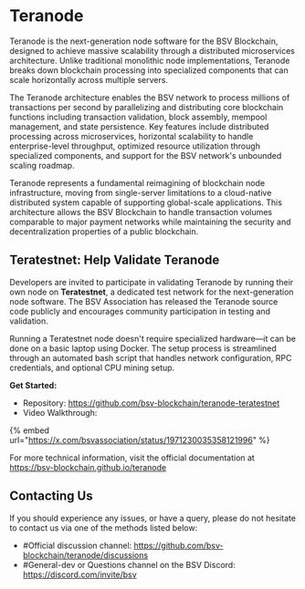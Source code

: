 # Teranode

Teranode is the next-generation node software for the BSV Blockchain, designed to achieve massive scalability through a distributed microservices architecture. Unlike traditional monolithic node implementations, Teranode breaks down blockchain processing into specialized components that can scale horizontally across multiple servers.

The Teranode architecture enables the BSV network to process millions of transactions per second by parallelizing and distributing core blockchain functions including transaction validation, block assembly, mempool management, and state persistence. Key features include distributed processing across microservices, horizontal scalability to handle enterprise-level throughput, optimized resource utilization through specialized components, and support for the BSV network's unbounded scaling roadmap.

Teranode represents a fundamental reimagining of blockchain node infrastructure, moving from single-server limitations to a cloud-native distributed system capable of supporting global-scale applications. This architecture allows the BSV Blockchain to handle transaction volumes comparable to major payment networks while maintaining the security and decentralization properties of a public blockchain.

## Teratestnet: Help Validate Teranode

Developers are invited to participate in validating Teranode by running their own node on **Teratestnet**, a dedicated test network for the next-generation node software. The BSV Association has released the Teranode source code publicly and encourages community participation in testing and validation.

Running a Teratestnet node doesn't require specialized hardware—it can be done on a basic laptop using Docker. The setup process is streamlined through an automated bash script that handles network configuration, RPC credentials, and optional CPU mining setup.

**Get Started:**
- Repository: https://github.com/bsv-blockchain/teranode-teratestnet
- Video Walkthrough:

{% embed url="https://x.com/bsvassociation/status/1971230035358121996" %}

For more technical information, visit the official documentation at https://bsv-blockchain.github.io/teranode

## Contacting Us

If you should experience any issues, or have a query, please do not hesitate to contact us via one of the methods listed below:

* #Official discussion channel: https://github.com/bsv-blockchain/teranode/discussions 
* #General-dev or Questions channel on the BSV Discord: https://discord.com/invite/bsv
